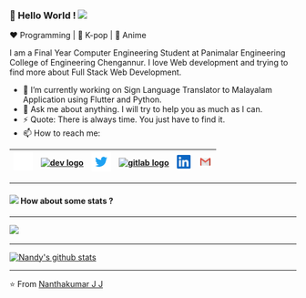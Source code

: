   
### 👋 Hello World !  <img src="https://github.com/TheDudeThatCode/TheDudeThatCode/blob/master/Assets/Earth.gif" width="24px">
  
:heart: Programming | :black_heart: K-pop | :blue_heart: Anime
  
I am a Final Year Computer Engineering Student at Panimalar Engineering College of Engineering Chengannur. I love Web development and trying to find more about Full Stack Web Development.

- 🔭 I’m currently working on Sign Language Translator to Malayalam Application using Flutter and Python.
- 💬 Ask me about anything. I will try to help you as much as I can.
- ⚡ Quote: There is always time. You just have to find it.
- 📫 How to reach me:

| [<img src="https://raw.githubusercontent.com/Delta456/Delta456/master/img/github.png" alt="github logo" width="34">](https://github.com/jjnanthakumar) |  [<img src="https://camo.githubusercontent.com/c9dacf0f25a1489fdbc6c0d2b41cda58b77fa210a13a886d6f99e027adfbd358/68747470733a2f2f6564656e742e6769746875622e696f2f537570657254696e7949636f6e732f696d616765732f7376672f696e7374616772616d2e737667" alt="dev logo" width="24">](https://www.instagram.com/nanthakumarjj_17/) |  [<img src="https://raw.githubusercontent.com/Delta456/Delta456/master/img/twitter.png" alt="twitter logo" width="34">](https://twitter.com/nanthakumarjj) |  [<img src="https://raw.githubusercontent.com/Delta456/Delta456/master/img/gitlab.png" alt="gitlab logo" width="24">](https://gitlab.com/jjnanthakumar) |  [<img src="https://github.com/Amchuz/Amchuz/blob/master/linkedin.jpeg" alt="linkedin logo" width="24">](https://www.linkedin.com/in/nanthakumarjj-b58335148/) |  [<img src="https://github.com/Amchuz/Amchuz/blob/master/gmail.jpeg" alt="gmail logo" width="24">](jjnanthakumar477@gmail.com) |  
|---|---|---|---|---|---|

----

#### <img src="https://media.giphy.com/media/VgCDAzcKvsR6OM0uWg/giphy.gif" width="50"> How about some stats ?
  
----

<a href="https://github.com/jjnanthakumar">
  <img src="https://github-readme-stats.vercel.app/api/top-langs/?username=jjnanthakumar&layout=compact" />
</a>

----
   
[![Nandy's github stats](https://github-readme-stats.vercel.app/api?username=jjnanthakumar&show_icons=true&theme=merko&hide=[%22contribs%22,%22issues%22])](https://github.com/jjnanthakumar)

-------


⭐️ From [Nanthakumar J J](https://github.com/jjnanthakumar)

